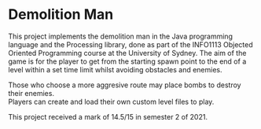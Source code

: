 # Demolition Man

This project implements the demolition man in the Java programming language and the Processing library, done 
as part of the INFO1113 Objected Oriented Programming course at the University of Sydney. The aim of the game
is for the player to get from the starting spawn point to the end of a level within a set time limit
whilst avoiding obstacles and enemies. 

Those who choose a more aggresive route may place bombs to destroy their enemies.  
Players can create and load their own custom level files to play.

This project received a mark of 14.5/15 in semester 2 of 2021.

